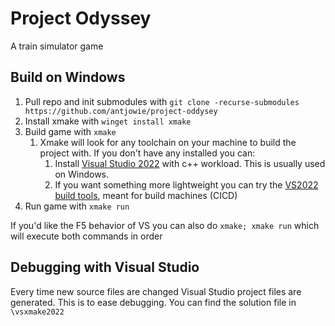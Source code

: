 # Project Odyssey

A train simulator game

## Build on Windows

1. Pull repo and init submodules with `git clone -recurse-submodules https://github.com/antjowie/project-oddysey`
2. Install xmake with `winget install xmake`
3. Build game with `xmake`
   1. Xmake will look for any toolchain on your machine to build the project with. If you don't have any installed you can: 
      1. Install [Visual Studio 2022](https://visualstudio.microsoft.com/vs/) with c++ workload. This is usually used on Windows. 
      2. If you want something more lightweight you can try the [VS2022 build tools](https://visualstudio.microsoft.com/downloads/?q=build+tools), meant for build machines (CICD)
4. Run game with `xmake run`

If you'd like the F5 behavior of VS you can also do `xmake; xmake run` which will execute both commands in order

## Debugging with Visual Studio

Every time new source files are changed Visual Studio project files are generated. This is to ease debugging. You can find the solution file in `\vsxmake2022`
